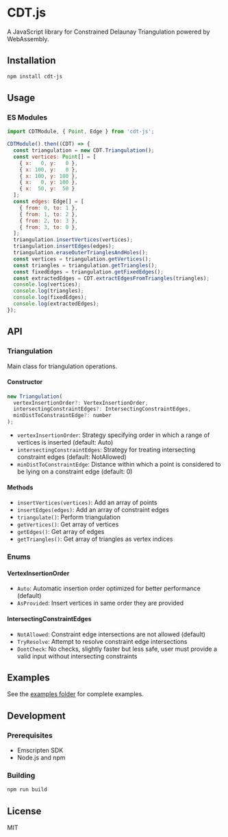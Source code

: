 # CDT.js

A JavaScript library for Constrained Delaunay Triangulation powered by WebAssembly.

## Installation

```bash
npm install cdt-js
```

## Usage

### ES Modules

```javascript
import CDTModule, { Point, Edge } from 'cdt-js';

CDTModule().then((CDT) => {
  const triangulation = new CDT.Triangulation();
  const vertices: Point[] = [
    { x:   0, y:   0 },
    { x: 100, y:   0 },
    { x: 100, y: 100 },
    { x:   0, y: 100 },
    { x:  50, y:  50 }
  ];
  const edges: Edge[] = [
    { from: 0, to: 1 },
    { from: 1, to: 2 },
    { from: 2, to: 3 },
    { from: 3, to: 0 },
  ];
  triangulation.insertVertices(vertices);
  triangulation.insertEdges(edges);
  triangulation.eraseOuterTrianglesAndHoles();
  const vertices = triangulation.getVertices();
  const triangles = triangulation.getTriangles();
  const fixedEdges = triangulation.getFixedEdges();
  const extractedEdges = CDT.extractEdgesFromTriangles(triangles);
  console.log(vertices);
  console.log(triangles);
  console.log(fixedEdges);
  console.log(extractedEdges);
});
```

## API

### Triangulation

Main class for triangulation operations.

#### Constructor

```javascript
new Triangulation(
  vertexInsertionOrder?: VertexInsertionOrder,
  intersectingConstraintEdges?: IntersectingConstraintEdges,
  minDistToConstraintEdge?: number
);
```

- `vertexInsertionOrder`: Strategy specifying order in which a range of vertices is inserted (default: Auto)
- `intersectingConstraintEdges`: Strategy for treating intersecting constraint edges (default: NotAllowed)
- `minDistToConstraintEdge`: Distance within which a point is considered to be lying on a constraint edge (default: 0)

#### Methods

- `insertVertices(vertices)`: Add an array of points
- `insertEdges(edges)`: Add an array of constraint edges
- `triangulate()`: Perform triangulation
- `getVertices()`: Get array of vertices
- `getEdges()`: Get array of edges
- `getTriangles()`: Get array of triangles as vertex indices

### Enums

#### VertexInsertionOrder

- `Auto`: Automatic insertion order optimized for better performance (default)
- `AsProvided`: Insert vertices in same order they are provided

#### IntersectingConstraintEdges

- `NotAllowed`: Constraint edge intersections are not allowed (default)
- `TryResolve`: Attempt to resolve constraint edge intersections
- `DontCheck`: No checks, slightly faster but less safe, user must provide a valid input without intersecting constraints

## Examples

See the [examples folder](examples/) for complete examples.

## Development

### Prerequisites

- Emscripten SDK
- Node.js and npm

### Building

```bash
npm run build
```

## License

MIT
